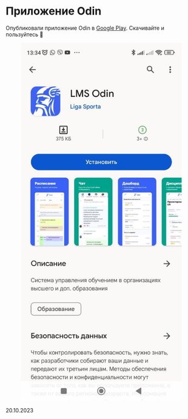 # Приложение Odin

Опубликовали приложение Odin в [Google Play](https://play.google.com/store/apps/details?id=study.odin.www.twa). Скачивайте и пользуйтесь 🎉

<figure><img src="../../.gitbook/assets/photo_2023-10-20_13-34-37.jpg" alt=""><figcaption></figcaption></figure>

20.10.2023

